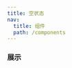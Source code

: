 ```yaml
---
title: 空状态
nav:
  title: 组件
  path: /components
---
```


### 展示

<code src="./demos/demo.tsx" />
<API/>